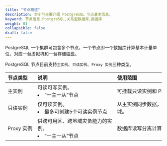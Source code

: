 ```yaml
---
title: "节点概述"
description: 本小节主要介绍 PostgreSQL 节点基本信息。 
keyword: 节点信息,PostgreSQL,关系型数据库,数据库
weight: 01
collapsible: false
draft: false
---
```



PostgreSQL 一个集群可包含多个节点，一个节点即一个数据库计算基本计量单位，对应一台虚拟机和一台存储磁盘。

PostgreSQL 节点目前支持`主实例`、`只读实例`、`Proxy 实例`三种类型。

|<span style="display:inline-block;width:80px">节点类型</span> |<span style="display:inline-block;width:240px">说明</span>|<span style="display:inline-block;width:280px">使用范围</span> |
|:----|:----|:----|
|主实例   |  可读可写实例。 <li>“一主一从”节点  |可挂载只读实例和 Proxy 实例。|
|只读实例  |   仅可读实例。  <li>最多可创建5个可读实例节点   | 从主实例同步数据，只能与主实例同区域。|
|Proxy 实例  |  供跨可用区、跨地域灾备能力的实例。   <li>“一主一从”节点  | 数据库读写分离计算节点。|
